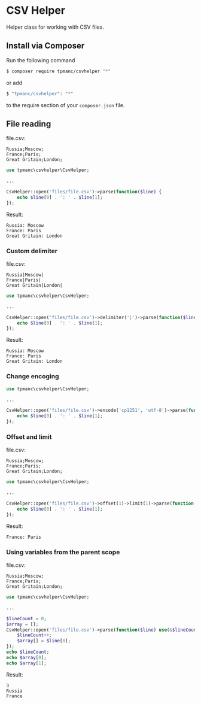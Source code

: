 # CSV Helper
Helper class for working with CSV files.

## Install via Composer

Run the following command

```bash
$ composer require tpmanc/csvhelper "*"
```

or add

```bash
$ "tpmanc/csvhelper": "*"
```

to the require section of your `composer.json` file.

## File reading

file.csv:
```
Russia;Moscow;
France;Paris;
Great Gritain;London;
```

```php
use tpmanc\csvhelper\CsvHelper;

...

CsvHelper::open('files/file.csv')->parse(function($line) {
    echo $line[0] . ': ' . $line[1];
});
```

Result:
```
Russia: Moscow
France: Paris
Great Gritain: London
```

### Custom delimiter

file.csv:
```
Russia|Moscow|
France|Paris|
Great Gritain|London|
```

```php
use tpmanc\csvhelper\CsvHelper;

...

CsvHelper::open('files/file.csv')->delimiter('|')->parse(function($line) {
    echo $line[0] . ': ' . $line[1];
});
```

Result:
```
Russia: Moscow
France: Paris
Great Gritain: London
```

### Change encoging

```php
use tpmanc\csvhelper\CsvHelper;

...

CsvHelper::open('files/file.csv')->encode('cp1251', 'utf-8')->parse(function($line) {
    echo $line[0] . ': ' . $line[1];
});
```

### Offset and limit

file.csv:
```
Russia;Moscow;
France;Paris;
Great Gritain;London;
```

```php
use tpmanc\csvhelper\CsvHelper;

...

CsvHelper::open('files/file.csv')->offset(1)->limit(1)->parse(function($line) {
    echo $line[0] . ': ' . $line[1];
});
```

Result:
```
France: Paris
```

### Using variables from the parent scope

file.csv:
```
Russia;Moscow;
France;Paris;
Great Gritain;London;
```

```php
use tpmanc\csvhelper\CsvHelper;

...

$lineCount = 0;
$array = [];
CsvHelper::open('files/file.csv')->parse(function($line) use(&$lineCount, &$array) {
    $lineCount++;
    $array[] = $line[0];
});
echo $lineCount;
echo $array[0];
echo $array[1];
```

Result:
```
3
Russia
France
```